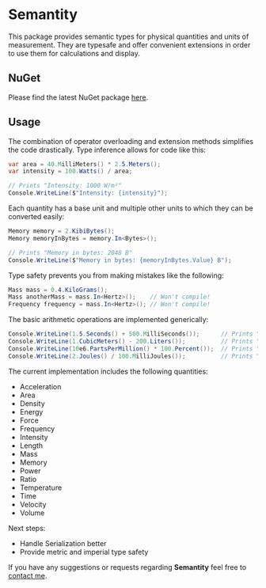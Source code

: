 # Semantity

This package provides semantic types for physical quantities and units of measurement. They are typesafe and offer convenient extensions in order to use them for calculations and display.

## NuGet

Please find the latest NuGet package [here](https://www.nuget.org/packages/Semantity/).

## Usage

The combination of operator overloading and extension methods simplifies the code drastically. Type inference allows for code like this:
```c#
var area = 40.MilliMeters() * 2.5.Meters();
var intensity = 100.Watts() / area;

// Prints "Intensity: 1000 W/m²"
Console.WriteLine($"Intensity: {intensity}");
```
Each quantity has a base unit and multiple other units to which they can be converted easily:
```c#
Memory memory = 2.KibiBytes();
Memory memoryInBytes = memory.In<Bytes>();

// Prints "Memory in bytes: 2048 B"
Console.WriteLine($"Memory in bytes: {memoryInBytes.Value} B");
```

Type safety prevents you from making mistakes like the following:
```c#
Mass mass = 0.4.KiloGrams();
Mass anotherMass = mass.In<Hertz>();    // Won't compile!
Frequency frequency = mass.In<Hertz>(); // Won't compile!
```

The basic arithmetic operations are implemented generically:
``` c#
Console.WriteLine(1.5.Seconds() + 500.MilliSeconds());      // Prints "2 s"
Console.WriteLine(1.CubicMeters() - 200.Liters());          // Prints "0.8 m³"
Console.WriteLine(10e6.PartsPerMillion() * 100.Percent());  // Prints "1 "
Console.WriteLine(2.Joules() / 100.MilliJoules());          // Prints "20 J"
```

The current implementation includes the following quantities:
* Acceleration
* Area
* Density
* Energy
* Force
* Frequency
* Intensity
* Length
* Mass
* Memory
* Power
* Ratio
* Temperature
* Time
* Velocity
* Volume

Next steps:
* Handle Serialization better
* Provide metric and imperial type safety

If you have any suggestions or requests regarding **Semantity** feel free to [contact me](mailto:moritz.freyburger@gmx.de).
